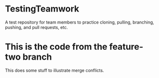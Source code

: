 # TestingTeamwork
A test repository for team members to practice cloning, pulling, branching, pushing, and pull requests, etc.

# This is the code from the feature-two branch

This does some stuff to illustrate merge conflicts.

